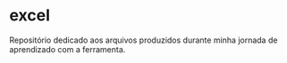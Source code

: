 # excel
Repositório dedicado aos arquivos produzidos durante minha jornada de aprendizado com a ferramenta.
